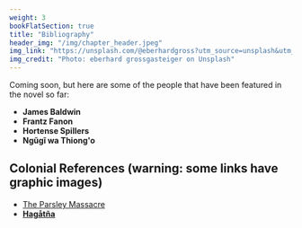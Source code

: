```yaml
---
weight: 3
bookFlatSection: true
title: "Bibliography"
header_img: "/img/chapter_header.jpeg"
img_link: "https://unsplash.com/@eberhardgross?utm_source=unsplash&utm_medium=referral&utm_content=creditCopyText"
img_credit: "Photo: eberhard grossgasteiger on Unsplash"
---
```


Coming soon, but here are some of the people that have been featured in the novel so far:

* **James Baldwin**
* **Frantz Fanon**
* **Hortense Spillers**
* **Ngũgĩ wa Thiong'o**


## Colonial References (warning: some links have graphic images)

* [The Parsley Massacre](https://en.wikipedia.org/wiki/Parsley_massacre)
* [**Hagåtña**](https://en.wikipedia.org/wiki/Hag%C3%A5t%C3%B1a,_Guam#History)
